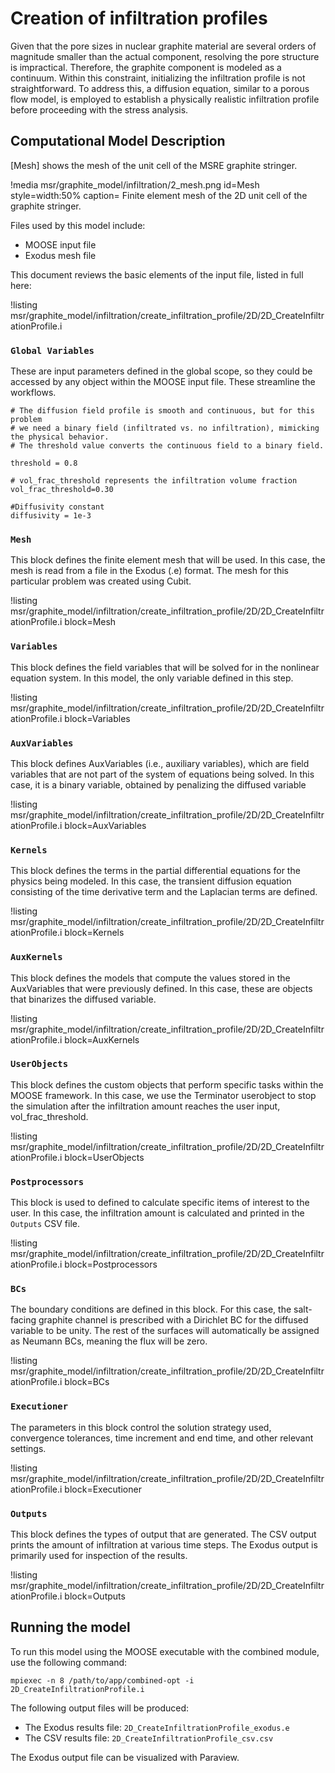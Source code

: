 # Creation of infiltration profiles

Given that the pore sizes in nuclear graphite material are several orders of magnitude smaller than the actual component, resolving the pore structure is impractical. Therefore, the graphite component is modeled as a continuum. Within this constraint, initializing the infiltration profile is not straightforward. To address this, a diffusion equation, similar to a porous flow model, is employed to establish a physically realistic infiltration profile before proceeding with the stress analysis.

## Computational Model Description

[Mesh] shows the mesh of the unit cell of the MSRE graphite stringer. 

!media msr/graphite_model/infiltration/2_mesh.png
      id=Mesh
      style=width:50%
      caption= Finite element mesh of the 2D unit cell of the graphite stringer.

Files used by this model include:

- MOOSE input file
- Exodus mesh file

This document reviews the basic elements of the input file, listed in full here:

!listing msr/graphite_model/infiltration/create_infiltration_profile/2D/2D_CreateInfiltrationProfile.i


### `Global Variables`

These are input parameters defined in the global scope, so they could be accessed by any object within the MOOSE input file. These streamline the workflows.

```
# The diffusion field profile is smooth and continuous, but for this problem
# we need a binary field (infiltrated vs. no infiltration), mimicking the physical behavior.
# The threshold value converts the continuous field to a binary field.

threshold = 0.8 

# vol_frac_threshold represents the infiltration volume fraction 
vol_frac_threshold=0.30

#Diffusivity constant
diffusivity = 1e-3
```

### `Mesh`

This block defines the finite element mesh that will be used. In this case, the mesh is read from a file in the Exodus (.e) format. The mesh for this particular problem was created using Cubit.

!listing msr/graphite_model/infiltration/create_infiltration_profile/2D/2D_CreateInfiltrationProfile.i block=Mesh

### `Variables`

This block defines the field variables that will be solved for in the nonlinear equation system. In this model, the only variable defined in this step.

!listing msr/graphite_model/infiltration/create_infiltration_profile/2D/2D_CreateInfiltrationProfile.i block=Variables

### `AuxVariables`

This block defines AuxVariables (i.e., auxiliary variables), which are field variables that are not part of the system of equations being solved. In this case, it is a binary variable, obtained by penalizing the diffused variable

!listing msr/graphite_model/infiltration/create_infiltration_profile/2D/2D_CreateInfiltrationProfile.i  block=AuxVariables


### `Kernels`

This block defines the terms in the partial differential equations for the physics being modeled. In this case, the transient diffusion equation consisting of the time derivative term and the Laplacian terms are defined.

!listing msr/graphite_model/infiltration/create_infiltration_profile/2D/2D_CreateInfiltrationProfile.i  block=Kernels

### `AuxKernels`

This block defines the models that compute the values stored in the AuxVariables that were previously defined. In this case, these are objects that binarizes the diffused variable.

!listing msr/graphite_model/infiltration/create_infiltration_profile/2D/2D_CreateInfiltrationProfile.i  block=AuxKernels

### `UserObjects`

This block defines the custom objects that perform specific tasks within the MOOSE framework. In this case, we use the Terminator userobject to stop the simulation after the infiltration amount reaches the user input, vol_frac_threshold.

!listing msr/graphite_model/infiltration/create_infiltration_profile/2D/2D_CreateInfiltrationProfile.i block=UserObjects

### `Postprocessors`

 This block is used to defined to calculate specific items of interest to the user. In this case, the infiltration amount is calculated and printed in the `Outputs` CSV file.

!listing msr/graphite_model/infiltration/create_infiltration_profile/2D/2D_CreateInfiltrationProfile.i  block=Postprocessors

### `BCs`

The boundary conditions are defined in this block. For this case, the salt-facing graphite channel is prescribed with a Dirichlet BC for the diffused variable to be unity. The rest of the surfaces will automatically be assigned as Neumann BCs, meaning the flux will be zero.

!listing msr/graphite_model/infiltration/create_infiltration_profile/2D/2D_CreateInfiltrationProfile.i  block=BCs

### `Executioner`

The parameters in this block control the solution strategy used, convergence tolerances, time increment and end time, and other relevant settings.

!listing msr/graphite_model/infiltration/create_infiltration_profile/2D/2D_CreateInfiltrationProfile.i block=Executioner

### `Outputs`

This block defines the types of output that are generated. The CSV output prints the amount of infiltration at various time steps. The Exodus output is primarily used for inspection of the results.

!listing msr/graphite_model/infiltration/create_infiltration_profile/2D/2D_CreateInfiltrationProfile.i block=Outputs

## Running the model

To run this model using the MOOSE executable with the combined module, use the following command:

```
mpiexec -n 8 /path/to/app/combined-opt -i 2D_CreateInfiltrationProfile.i
```

The following output files will be produced:

- The Exodus results file: `2D_CreateInfiltrationProfile_exodus.e`
- The CSV results file: `2D_CreateInfiltrationProfile_csv.csv`

The Exodus output file can be visualized with Paraview.

